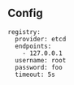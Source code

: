 
## Config

~~~
registry:
  provider: etcd
  endpoints:
    - 127.0.0.1
  username: root
  password: foo
  timeout: 5s
~~~
